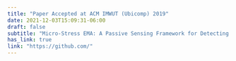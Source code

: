 ```yaml
---
title: "Paper Accepted at ACM IMWUT (Ubicomp) 2019"
date: 2021-12-03T15:09:31-06:00
draft: false
subtitle: "Micro-Stress EMA: A Passive Sensing Framework for Detecting in-the-wild Stress in Pregnant Mothers"
has_link: true
link: "https://github.com/"
---
```


